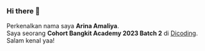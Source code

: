 ### Hi there 👋 

Perkenalkan nama saya **Arina Amaliya**.\
Saya seorang **Cohort Bangkit Academy 2023 Batch 2** di [Dicoding](https://www.dicoding.com/).\
Salam kenal yaa!
